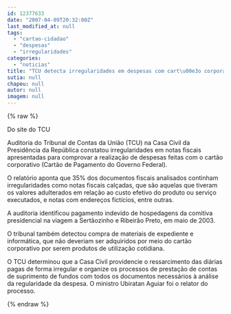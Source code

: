 ```yaml
---
id: 12377633
date: "2007-04-09T20:32:00Z"
last_modified_at: null
tags:
  - "cartao-cidadao"
  - "despesas"
  - "irregularidades"
categories:
  - "noticias"
title: "TCU detecta irregularidades em despesas com cart\u00e3o corporativo da Presid\u00eancia da Rep\u00fablica"
sutia: null
chapeu: null
autor: null
imagem: null
---
```

{% raw %}
<p><P>Do site do TCU</P></p>
<p><P>Auditoria do Tribunal de Contas da União (TCU) na Casa Civil da Presidência da República constatou irregularidades em notas fiscais apresentadas para comprovar a realização de despesas feitas com o cartão corporativo (Cartão de Pagamento do Governo Federal). </P></p>
<p><P>O relatório aponta que 35% dos documentos fiscais analisados continham irregularidades como notas fiscais calçadas, que são aquelas que tiveram os valores adulterados em relação ao custo efetivo do produto ou serviço executados, e notas com endereços fictícios, entre outras. </P></p>
<p><P>A auditoria identificou pagamento indevido de hospedagens da comitiva presidencial na viagem a Sertãozinho e Ribeirão Preto, em maio de 2003. </P></p>
<p><P>O tribunal também detectou compra de materiais de expediente e informática, que não deveriam ser adquiridos por meio do cartão corporativo por serem produtos de utilização cotidiana.</P></p>
<p><P>O TCU determinou que a Casa Civil providencie o ressarcimento das diárias pagas de forma irregular e organize os processos de prestação de contas de suprimento de fundos com todos os documentos necessários à análise da regularidade da despesa. O ministro Ubiratan Aguiar foi o relator do processo.</P> </p>
{% endraw %}